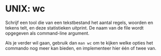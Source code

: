 # UNIX: wc

Schrijf een tool die van een tekstbestand het aantal regels, woorden en tekens telt, en deze statistieken uitprint. De naam van de file wordt opgegeven als command-line argument.

Als je verder wil gaan, gebruik dan `man wc` om te kijken welke opties het commando nog meer kan bieden, en implementeer hier één of twee van.
